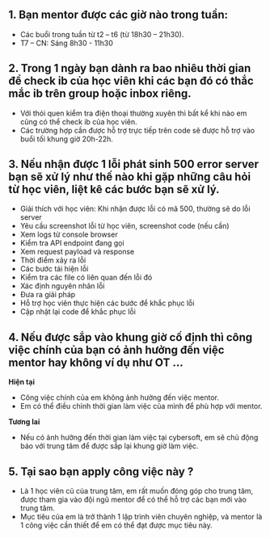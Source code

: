 ## 1. Bạn mentor được các giờ nào trong tuần:

- Các buổi trong tuần từ t2 – t6 (từ 18h30 – 21h30).
- T7 – CN: Sáng 8h30 - 11h30

## 2. Trong 1 ngày bạn dành ra bao nhiêu thời gian để check ib của học viên khi các bạn đó có thắc mắc ib trên group hoặc inbox riêng.

- Với thói quen kiểm tra điện thoại thường xuyên thì bất kể khi nào em cũng có thể check ib của học viên.
- Các trường hợp cần được hỗ trợ trực tiếp trên code sẽ được hỗ trợ vào buổi tối khung giờ 20h-22h.

## 3. Nếu nhận được 1 lỗi phát sinh 500 error server bạn sẽ xử lý như thế nào khi gặp những câu hỏi từ học viên, liệt kê các bước bạn sẽ xử lý.

- Giải thích với học viên: Khi nhận được lỗi có mã 500, thường sẽ do lỗi server
- Yêu cầu screenshot lỗi từ học viên, screenshot code (nếu cần)
- Xem logs từ console browser
- Kiểm tra API endpoint đang gọi
- Xem request payload và response
- Thời điểm xảy ra lỗi
- Các bước tái hiện lỗi
- Kiểm tra các file có liên quan đến lỗi đó
- Xác định nguyên nhân lỗi
- Đưa ra giải pháp
- Hỗ trợ học viên thực hiện các bước để khắc phục lỗi
- Cập nhật lại code để khắc phục lỗi

## 4. Nếu được sắp vào khung giờ cố định thì công việc chính của bạn có ảnh hưởng đến việc mentor hay không ví dụ như OT ...

**Hiện tại**

- Công việc chính của em không ảnh hưởng đến việc mentor.
- Em có thể điều chỉnh thời gian làm việc của mình để phù hợp với mentor.

**Tương lai**

- Nếu có ảnh hưởng đến thời gian làm việc tại cybersoft, em sẽ chủ động báo với trung tâm để được sắp lại khung giờ làm việc.

## 5. Tại sao bạn apply công việc này ?

- Là 1 học viên cũ của trung tâm, em rất muốn đóng góp cho trung tâm, được tham gia vào đội ngũ mentor để có thể hỗ trợ các bạn mới vào trung tâm.
- Mục tiêu của em là trở thành 1 lập trình viên chuyên nghiệp, và mentor là 1 công việc cần thiết để em có thể đạt được mục tiêu này.
